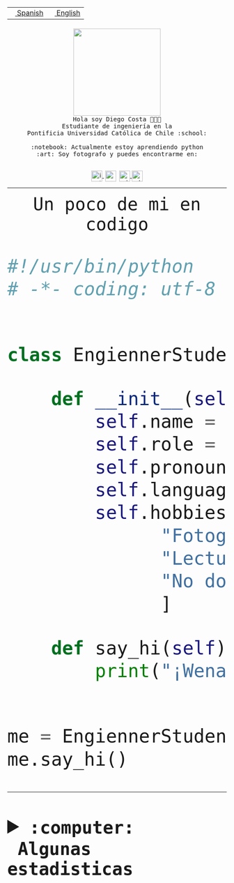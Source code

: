 <table border="0"  align="right">
 <tr><td><a href="README.md"><img src="https://upload.wikimedia.org/wikipedia/commons/thumb/8/89/Bandera_de_Espa%C3%B1a.svg/1200px-Bandera_de_Espa%C3%B1a.svg.png" height="10"> Spanish</a></td>
 <td><a href="README.en.md"><img src="https://upload.wikimedia.org/wikipedia/commons/a/a4/Flag_of_the_United_States.svg" height="10"> English</a></td></tr>
</table><br><br><br>


<p align="center">
  <img src="https://github.com/diegocostares/diegocostares/blob/main/Images/aaa2.gif?raw=true" height="200px" weight="200px">
  <br><samp>
    Hola soy Diego Costa 👨🏻‍💻<br>
    Estudiante de ingeniería en la <br>
    Pontificia Universidad Católica de Chile :school:<br>
  <br>
    :notebook: Actualmente estoy aprendiendo python <br>
    :art: Soy fotografo y puedes encontrarme en: <br>
  <br></samp>
  
</p>

<p align="center">
   <a href="https://instagram.com/diegocosta_no" target="blank">
    <img 
    align="center" src="https://cdn.jsdelivr.net/npm/simple-icons@3.0.1/icons/instagram.svg" alt="instagram" height="25px" width="25px" />
  </a>
  <a style="border: 3px solid; color: white;"href="https://t.me/diegocosta_no" target="blank">
  <img
  align="center" alt="Telegram" width="25px" src="https://icons-for-free.com/iconfiles/png/512/Telegram-1324888767380505522.png" />
</a>
<a href="https://api.whatsapp.com/send?phone=56971897835&text=Hola!" target="blank">
  <img
  align="center" alt="wtsp" width="25px" src="https://img.icons8.com/pastel-glyph/2x/whatsapp--v2.png" />
</a>
<a href="https://www.linkedin.com/in/diego-costa-786249213/" target="blank">
  <img
  align="center" alt="wtsp" width="25px" src="https://img.icons8.com/metro/452/linkedin.png" />
</a>

  </a>
</p>

---


<p align="center"><font size="25"><samp>Un poco de mi en codigo</samp></front></p>


```python
#!/usr/bin/python
# -*- coding: utf-8 -*-


class EngiennerStudent:

    def __init__(self):
        self.name = "Diego Costa"
        self.role = "Estudiante"
        self.pronouns = "he/him"
        self.language_spoken = ["es_CL", "en_US"]
        self.hobbies = [
              "Fotografia",
              "Lectura",
              "No dormir",
              ]

    def say_hi(self):
        print("¡Wena mundo!")


me = EngiennerStudent()
me.say_hi()
```
---
<details>
  <summary><b><samp>:computer: &nbsp;Algunas estadisticas</samp></b></summary>
  <br/></p>

<!--START_SECTION:waka-->
![Code Time](http://img.shields.io/badge/Code%20Time-947%20hrs%2058%20mins-blue)

**Soy nocturno 🦉** 

```text
🌞 Mañana                 11 commits          ░░░░░░░░░░░░░░░░░░░░░░░░░   00.40 % 
🌆 Día                    854 commits         ████████░░░░░░░░░░░░░░░░░   30.95 % 
🌃 Tarde                  1203 commits        ███████████░░░░░░░░░░░░░░   43.60 % 
🌙 Noche                  691 commits         ██████░░░░░░░░░░░░░░░░░░░   25.05 % 
```
📅 **Soy más productivo los Martes** 

```text
Lunes                    418 commits         ████░░░░░░░░░░░░░░░░░░░░░   15.15 % 
Martes                   546 commits         █████░░░░░░░░░░░░░░░░░░░░   19.79 % 
Miércoles                354 commits         ███░░░░░░░░░░░░░░░░░░░░░░   12.83 % 
Jueves                   374 commits         ███░░░░░░░░░░░░░░░░░░░░░░   13.56 % 
Viernes                  425 commits         ████░░░░░░░░░░░░░░░░░░░░░   15.40 % 
Sábado                   224 commits         ██░░░░░░░░░░░░░░░░░░░░░░░   08.12 % 
Domingo                  418 commits         ████░░░░░░░░░░░░░░░░░░░░░   15.15 % 
```


📊 **Esta semana me dediqué a** 

```text
🐱‍💻 Proyectos: 
2023-1-S4-Grupo2-Scraper 13 hrs 33 mins      ████████████████░░░░░░░░░   63.79 % 
rails_docker_compose_psql2 hrs 17 mins       ███░░░░░░░░░░░░░░░░░░░░░░   10.76 % 
2023-1-S4-Grupo2-Frontend1 hr 24 mins        ██░░░░░░░░░░░░░░░░░░░░░░░   06.65 % 
Unknown Project          1 hr 14 mins        █░░░░░░░░░░░░░░░░░░░░░░░░   05.82 % 
testapi                  45 mins             █░░░░░░░░░░░░░░░░░░░░░░░░   03.56 % 
```


 Last Updated on 22/05/2023 02:40:34 UTC
<!--END_SECTION:waka-->
  
  

<p align="center"> <img src="https://github-readme-stats.vercel.app/api?username=diegocostares&show_icons=true&theme=ayu-mirage" alt="abhisheknaiidu" /></p>
 
</details>
